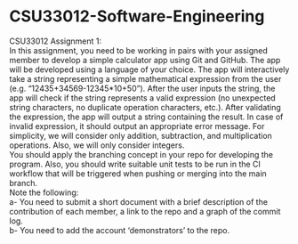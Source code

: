 # CSU33012-Software-Engineering

CSU33012 Assignment 1:  
In this assignment, you need to be working in pairs with your assigned member to develop a simple calculator app using Git and GitHub. The app will be developed using a language of your choice. The app will interactively take a string representing a simple mathematical expression from the user (e.g. “12435+34569-12345*10+50”). After the user inputs the string, the app will check if the string represents a valid expression (no unexpected string characters, no duplicate operation characters, etc.). After validating the expression, the app will output a string containing the result. In case of invalid expression, it should output an appropriate error message.  For simplicity, we will consider only addition, subtraction, and multiplication operations. Also, we will only consider integers.   
You should apply the branching concept in your repo for developing the program. Also, you should write suitable unit tests to be run in the CI workflow that will be triggered when pushing or merging into the main branch.    
Note the following:  
a-	You need to submit a short document with a brief description of the contribution of each member, a link to the repo and a graph of the commit log.  
b-	You need to add the account ‘demonstrators’ to the repo.  
